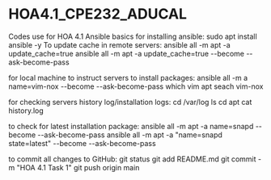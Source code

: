 # HOA4.1_CPE232_ADUCAL
Codes use for HOA 4.1 Ansible basics
for installing ansible:
sudo apt install ansible -y
To update cache in remote servers:
ansible all -m apt -a update_cache=true
ansible all -m apt -a update_cache=true --become --ask-become-pass

for local machine to instruct servers to install packages:
ansible all -m a name=vim-nox --become --ask-become-pass
which vim
apt seach vim-nox

for checking servers history log/installation logs:
cd /var/log
ls
cd apt
cat history.log

to check for latest installation package:
ansible all -m apt -a name=snapd --become --ask-become-pass
ansible all -m apt -a "name=snapd state=latest" --become --ask-become-pass

to commit all changes to GitHub:
git status
git add README.md
git commit -m "HOA 4.1 Task 1"
git push origin main
